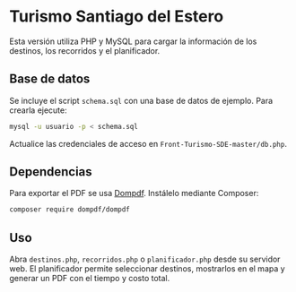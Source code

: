 # Turismo Santiago del Estero

Esta versión utiliza PHP y MySQL para cargar la información de los destinos, los recorridos y el planificador.

## Base de datos

Se incluye el script `schema.sql` con una base de datos de ejemplo. Para crearla ejecute:

```bash
mysql -u usuario -p < schema.sql
```

Actualice las credenciales de acceso en `Front-Turismo-SDE-master/db.php`.

## Dependencias

Para exportar el PDF se usa [Dompdf](https://github.com/dompdf/dompdf). Instálelo mediante Composer:

```bash
composer require dompdf/dompdf
```

## Uso

Abra `destinos.php`, `recorridos.php` o `planificador.php` desde su servidor web. El planificador permite seleccionar destinos, mostrarlos en el mapa y generar un PDF con el tiempo y costo total.
